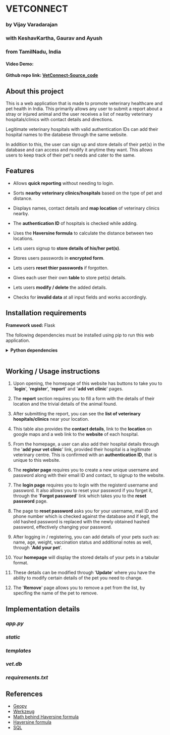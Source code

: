 # VETCONNECT
### by Vijay Varadarajan 
### with **KeshavKartha**, **Gaurav** and **Ayush**
### from TamilNadu, India

#### Video Demo:  <URL HERE>
#### Github repo link: [VetConnect-Source_code](https://github.com/vijay-varadarajan/VetConnect)

## About this project
This is a web application that is made to promote veterinary healthcare and pet health in India. This primarily allows any user to submit a report about a stray or injured animal and the user receives a list of nearby veterinary hospitals/clinics with contact details and directions.

Legitimate veterinary hospitals with valid authentication IDs can add their hospital names to the databese through the same website.

In addition to this, the user can sign up and store details of their pet(s) in the database and can access and modify it anytime they want. This allows users to keep track of their pet's needs and cater to the same.

## Features

+ Allows **quick reporting** without needing to login.

+ Sorts **nearby veterinary clinics/hospitals** based on the type of pet and distance.

+ Displays names, contact details and **map location** of veterinary clinics nearby.

+ The **authentication ID** of hospitals is checked while adding.

+ Uses the **Haversine formula** to calculate the distance between two locations.

+ Lets users signup to **store details of his/her pet(s)**.

+ Stores users passwords in **encrypted form**.

+ Lets users **reset thier passwords** if forgotten.

+ Gives each user their own **table** to store pet(s) details.

+ Lets users **modify / delete** the added details.

+ Checks for **invalid data** at all input fields and works accordingly.

## Installation requirements

<b> Framework used: </b> Flask

The following dependencies must be installed using pip to run this web application.
<details>

<summary><b>Python dependencies</b></summary>

 - math
 - functools
 - Werkzeug
 - geopy
 - cs50
 - Flask
 - Flask-Session2

</details>
<br>

## Working / Usage instructions

1. Upon opening, the homepage of this website has buttons to take you to '**login**', '**register**', '**report**' and '**add vet clinic**' pages.
![]()

2. The **report** section requires you to fill a form with the details of their location and the trivial details of the animal found.
![]()

3. After submitting the report, you can see the **list of veterinary hospitals/clinics** near your location.
![]()

4. This table also provides the **contact details**, link to the **location** on google maps and a web link to the **website** of each hospital.
![]()

5. From the homepage, a user can also add their hospital details through the '**add your vet clinic**' link, provided their hospital is a legitimate veterinary centre. This is confirmed with an **authentication ID**, that is unique to this website.
![]()

5. The **register page** requires you to create a new unique username and password along with their email ID and contact, to signup to the website.
![]()

6. The **login page** requires you to login with the registerd username and password. It also allows you to reset your password if you forget it, through the '**Forgot password**' link which takes you to the **reset password** page.
![]()

7. The page to **reset password** asks you for your username, mail ID and phone number which is checked against the database and if legit, the old hashed password is replaced with the newly obtained hashed password, effectively changing your password.
![]()

8. After logging in / registering, you can add details of your pets such as: name, age, weight, vaccination status and additional notes as well, through '**Add your pet**'.
![]()

9. Your **homepage** will display the stored details of your pets in a tabular format.
![]()

10. These details can be modified through '**Update**' where you have the ability to modify certain details of the pet you need to change.
![]()

11. The '**Remove**' page allows you to remove a pet from the list, by specifing the name of the pet to remove.
![]()

## Implementation details

### _**app.py**_

### _**static**_

### _**templates**_

### _**vet.db**_

### _**requirements.txt**_

## References

 - [Geopy](https://pypi.org/project/geopy/)
 - [Werkzeug](https://pypi.org/project/Werkzeug/)
 - [Math behind Haversine formula](https://community.esri.com/t5/coordinate-reference-systems-blog/distance-on-a-sphere-the-haversine-formula/ba-p/902128#:~:text=For%20example%2C%20haversine(%CE%B8),longitude%20of%20the%20two%20points.)
 - [Haversine formula](https://en.wikipedia.org/wiki/Haversine_formula)
 - [SQL](https://www.w3schools.com/sql/)
